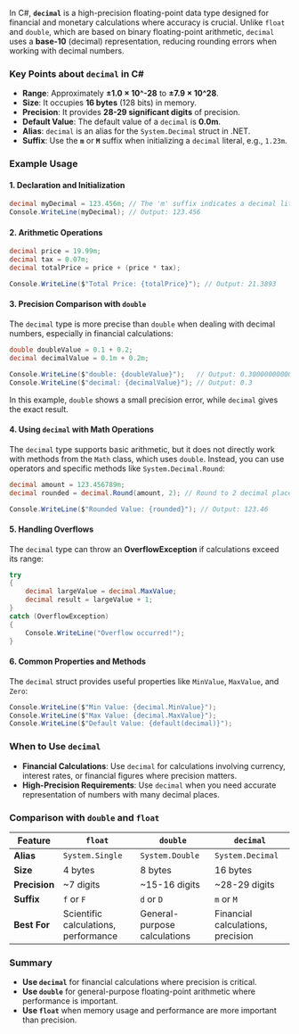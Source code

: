 In C#, **`decimal`** is a high-precision floating-point data type designed for financial and monetary calculations where accuracy is crucial. Unlike `float` and `double`, which are based on binary floating-point arithmetic, `decimal` uses a **base-10** (decimal) representation, reducing rounding errors when working with decimal numbers.

### Key Points about `decimal` in C#
- **Range**: Approximately **±1.0 × 10^-28** to **±7.9 × 10^28**.
- **Size**: It occupies **16 bytes** (128 bits) in memory.
- **Precision**: It provides **28-29 significant digits** of precision.
- **Default Value**: The default value of a `decimal` is **0.0m**.
- **Alias**: `decimal` is an alias for the `System.Decimal` struct in .NET.
- **Suffix**: Use the **`m`** or **`M`** suffix when initializing a `decimal` literal, e.g., `1.23m`.

### Example Usage

#### 1. Declaration and Initialization
```csharp
decimal myDecimal = 123.456m; // The 'm' suffix indicates a decimal literal
Console.WriteLine(myDecimal); // Output: 123.456
```

#### 2. Arithmetic Operations
```csharp
decimal price = 19.99m;
decimal tax = 0.07m;
decimal totalPrice = price + (price * tax);

Console.WriteLine($"Total Price: {totalPrice}"); // Output: 21.3893
```

#### 3. Precision Comparison with `double`
The `decimal` type is more precise than `double` when dealing with decimal numbers, especially in financial calculations:

```csharp
double doubleValue = 0.1 + 0.2;
decimal decimalValue = 0.1m + 0.2m;

Console.WriteLine($"double: {doubleValue}");   // Output: 0.30000000000000004
Console.WriteLine($"decimal: {decimalValue}"); // Output: 0.3
```

In this example, `double` shows a small precision error, while `decimal` gives the exact result.

#### 4. Using `decimal` with Math Operations
The `decimal` type supports basic arithmetic, but it does not directly work with methods from the `Math` class, which uses `double`. Instead, you can use operators and specific methods like `System.Decimal.Round`:

```csharp
decimal amount = 123.456789m;
decimal rounded = decimal.Round(amount, 2); // Round to 2 decimal places

Console.WriteLine($"Rounded Value: {rounded}"); // Output: 123.46
```

#### 5. Handling Overflows
The `decimal` type can throw an **OverflowException** if calculations exceed its range:

```csharp
try
{
    decimal largeValue = decimal.MaxValue;
    decimal result = largeValue + 1;
}
catch (OverflowException)
{
    Console.WriteLine("Overflow occurred!");
}
```

#### 6. Common Properties and Methods
The `decimal` struct provides useful properties like `MinValue`, `MaxValue`, and `Zero`:

```csharp
Console.WriteLine($"Min Value: {decimal.MinValue}");
Console.WriteLine($"Max Value: {decimal.MaxValue}");
Console.WriteLine($"Default Value: {default(decimal)}");
```

### When to Use `decimal`
- **Financial Calculations**: Use `decimal` for calculations involving currency, interest rates, or financial figures where precision matters.
- **High-Precision Requirements**: Use `decimal` when you need accurate representation of numbers with many decimal places.

### Comparison with `double` and `float`
| Feature          | `float`        | `double`       | `decimal`       |
|------------------|----------------|----------------|-----------------|
| **Alias**        | `System.Single`| `System.Double`| `System.Decimal`|
| **Size**         | 4 bytes        | 8 bytes        | 16 bytes        |
| **Precision**    | ~7 digits      | ~15-16 digits  | ~28-29 digits   |
| **Suffix**       | `f` or `F`     | `d` or `D`     | `m` or `M`      |
| **Best For**     | Scientific calculations, performance | General-purpose calculations | Financial calculations, precision |

### Summary
- **Use `decimal`** for financial calculations where precision is critical.
- **Use `double`** for general-purpose floating-point arithmetic where performance is important.
- **Use `float`** when memory usage and performance are more important than precision.

